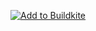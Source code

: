 [![Add to Buildkite](https://camo.githubusercontent.com/4a23b747b89af651b2439177db140b1431452fc14edf9bff964ebf06e039f271/68747470733a2f2f6275696c646b6974652e636f6d2f627574746f6e2e737667)](https://buildkite.com/new)
